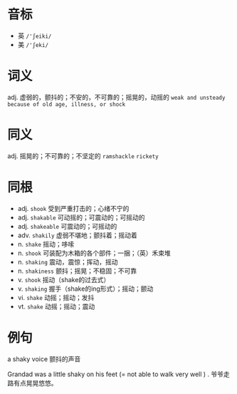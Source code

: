 # 音标

- 英 `/'ʃeiki/`
- 美 `/'ʃeki/`

# 词义

adj. 虚弱的，颤抖的；不安的，不可靠的；摇晃的，动摇的
`weak and unsteady because of old age, illness, or shock`

# 同义

adj. 摇晃的；不可靠的；不坚定的
`ramshackle` `rickety`

# 同根

- adj. `shook` 受到严重打击的；心绪不宁的
- adj. `shakable` 可动摇的；可震动的；可摇动的
- adj. `shakeable` 可震动的；可摇动的
- adv. `shakily` 虚弱不堪地；颤抖着；摇动着
- n. `shake` 摇动；哆嗦
- n. `shook` 可装配为木箱的各个部件；一捆；（英）禾束堆
- n. `shaking` 震动，震惊；挥动，摇动
- n. `shakiness` 颤抖；摇晃；不稳固；不可靠
- v. `shook` 摇动（shake的过去式）
- v. `shaking` 握手（shake的ing形式）；摇动；颤动
- vi. `shake` 动摇；摇动；发抖
- vt. `shake` 动摇；摇动；震动

# 例句

a shaky voice
颤抖的声音

Grandad was a little shaky on his feet (= not able to walk very well ) .
爷爷走路有点晃晃悠悠。


